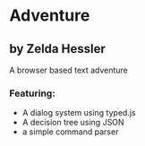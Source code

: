 # Adventure
## by Zelda Hessler
A browser based text adventure

### Featuring:
  * A dialog system using typed.js
  * A decision tree using JSON
  * a simple command parser
